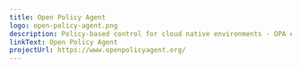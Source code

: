 ```yaml
---
title: Open Policy Agent
logo: open-policy-agent.png
description: Policy-based control for cloud native environments - OPA enforcement via Gatekeeper. Open Policy Agent is a Cloud Native Computing Foundation graduated project.
linkText: Open Policy Agent
projectUrl: https://www.openpolicyagent.org/
---
```


